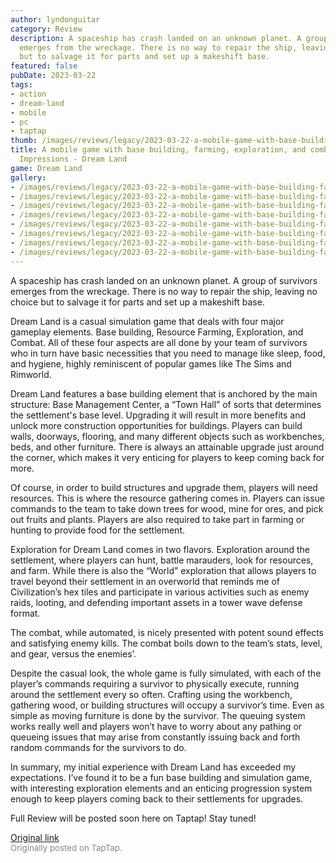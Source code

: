 ```yaml
---
author: lyndonguitar
category: Review
description: A spaceship has crash landed on an unknown planet. A group of survivors
  emerges from the wreckage. There is no way to repair the ship, leaving no choice
  but to salvage it for parts and set up a makeshift base.
featured: false
pubDate: 2023-03-22
tags:
- action
- dream-land
- mobile
- pc
- taptap
thumb: /images/reviews/legacy/2023-03-22-a-mobile-game-with-base-building-farming-exploration-and-combat--first-impressions---drea-0.avif
title: A mobile game with base building, farming, exploration, and combat | First
  Impressions - Dream Land
game: Dream Land
gallery:
- /images/reviews/legacy/2023-03-22-a-mobile-game-with-base-building-farming-exploration-and-combat--first-impressions---drea-0.avif
- /images/reviews/legacy/2023-03-22-a-mobile-game-with-base-building-farming-exploration-and-combat--first-impressions---drea-1.avif
- /images/reviews/legacy/2023-03-22-a-mobile-game-with-base-building-farming-exploration-and-combat--first-impressions---drea-2.avif
- /images/reviews/legacy/2023-03-22-a-mobile-game-with-base-building-farming-exploration-and-combat--first-impressions---drea-3.avif
- /images/reviews/legacy/2023-03-22-a-mobile-game-with-base-building-farming-exploration-and-combat--first-impressions---drea-4.avif
- /images/reviews/legacy/2023-03-22-a-mobile-game-with-base-building-farming-exploration-and-combat--first-impressions---drea-5.avif
- /images/reviews/legacy/2023-03-22-a-mobile-game-with-base-building-farming-exploration-and-combat--first-impressions---drea-6.avif
- /images/reviews/legacy/2023-03-22-a-mobile-game-with-base-building-farming-exploration-and-combat--first-impressions---drea-7.avif
---
```

A spaceship has crash landed on an unknown planet. A group of survivors emerges from the wreckage. There is no way to repair the ship, leaving no choice but to salvage it for parts and set up a makeshift base.

Dream Land is a casual simulation game that deals with four major gameplay elements. Base building, Resource Farming, Exploration, and Combat. All of these four aspects are all done by your team of survivors who in turn have basic necessities that you need to manage like sleep, food, and hygiene, highly reminiscent of popular games like The Sims and Rimworld.

Dream Land features a base building element that is anchored by the main structure: Base Management Center, a “Town Hall” of sorts that determines the settlement's base level. Upgrading it will result in more benefits and unlock more construction opportunities for buildings. Players can build walls, doorways, flooring, and many different objects such as workbenches, beds, and other furniture.  There is always an attainable upgrade just around the corner, which makes it very enticing for players to keep coming back for more.

Of course, in order to build structures and upgrade them, players will need resources. This is where the resource gathering comes in. Players can issue commands to the team to take down trees for wood, mine for ores, and pick out fruits and plants. Players are also required to take part in farming or hunting to provide food for the settlement.

Exploration for Dream Land comes in two flavors. Exploration around the settlement, where players can hunt, battle marauders, look for resources, and farm. While there is also the “World” exploration that allows players to travel beyond their settlement in an overworld that reminds me of Civilization’s hex tiles and participate in various activities such as enemy raids, looting, and defending important assets in a tower wave defense format.

The combat, while automated, is nicely presented with potent sound effects and satisfying enemy kills. The combat boils down to the team’s stats, level, and gear, versus the enemies’.

Despite the casual look, the whole game is fully simulated, with each of the player’s commands requiring a survivor to physically execute, running around the settlement every so often. Crafting using the workbench, gathering wood, or building structures will occupy a survivor’s time. Even as simple as moving furniture is done by the survivor. The queuing system works really well and players won’t have to worry about any pathing or queueing issues that may arise from constantly issuing back and forth random commands for the survivors to do.

In summary, my initial experience with Dream Land has exceeded my expectations. I’ve found it to be a fun base building and simulation game, with interesting exploration elements and an enticing progression system enough to keep players coming back to their settlements for upgrades.

Full Review will be posted soon here on Taptap! Stay tuned!

[Original link](https://www.taptap.io/post/4863287)<br><span style="font-size: 0.95em; color: #888;">Originally posted on TapTap.</span>
